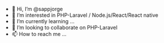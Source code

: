 - 👋 Hi, I’m @sappjorge
- 👀 I’m interested in PHP-Laravel / Node.js/React/React native
- 🌱 I’m currently learning ...
- 💞️ I’m looking to collaborate on PHP-Laravel
- 📫 How to reach me ...

<!---
sappjorge/sappjorge is a ✨ special ✨ repository because its `README.md` (this file) appears on your GitHub profile.
You can click the Preview link to take a look at your changes.
--->
